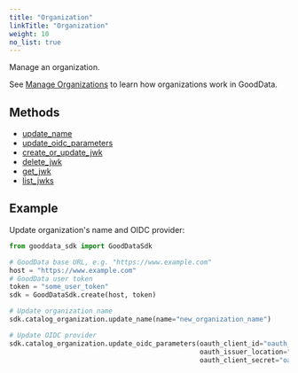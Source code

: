 ```yaml
---
title: "Organization"
linkTitle: "Organization"
weight: 10
no_list: true
---
```


Manage an organization.

See [Manage Organizations](https://www.gooddata.com/developers/cloud-native/doc/cloud/manage-deployment/set-up-organizations/manage-organizations/) to learn how organizations work in GoodData.

## Methods

* [update_name](./update_name/)
* [update_oidc_parameters](./update_oidc_parameters/)
* [create_or_update_jwk](./create_or_update_jwk/)
* [delete_jwk](./delete_jwk/)
* [get_jwk](./get_jwk/)
* [list_jwks](./list_jwks/)

## Example

Update organization's name and OIDC provider:

```python
from gooddata_sdk import GoodDataSdk

# GoodData base URL, e.g. "https://www.example.com"
host = "https://www.example.com"
# GoodData user token
token = "some_user_token"
sdk = GoodDataSdk.create(host, token)

# Update organization name
sdk.catalog_organization.update_name(name="new_organization_name")

# Update OIDC provider
sdk.catalog_organization.update_oidc_parameters(oauth_client_id="oauth_client_id",
                                                oauth_issuer_location="oauth_issuer_location",
                                                oauth_client_secret="oauth_client_secret")
```
